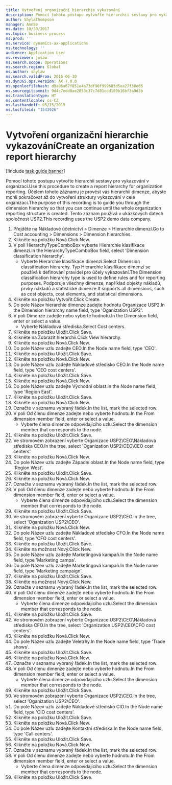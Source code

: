 ```yaml
---
title: Vytvoření organizační hierarchie vykazování
description: Pomocí tohoto postupu vytvořte hierarchii sestavy pro vykazování v organizaci.
author: ShylaThompson
manager: AnnBe
ms.date: 10/30/2017
ms.topic: business-process
ms.prod: ''
ms.service: dynamics-ax-applications
ms.technology: ''
audience: Application User
ms.reviewer: josaw
ms.search.scope: Operations
ms.search.region: Global
ms.author: shylaw
ms.search.validFrom: 2016-06-30
ms.dyn365.ops.version: AX 7.0.0
ms.openlocfilehash: d9a06a67f851e4a73df90f999683d5ea27f38e66
ms.sourcegitcommit: 9d4c7edd0ae2053c37c7d81cdd180b16bf3a9d3b
ms.translationtype: HT
ms.contentlocale: cs-CZ
ms.lasthandoff: 05/15/2019
ms.locfileid: "1543926"
---
```

# <a name="create-an-organization-report-hierarchy"></a><span data-ttu-id="b6eea-103">Vytvoření organizační hierarchie vykazování</span><span class="sxs-lookup"><span data-stu-id="b6eea-103">Create an organization report hierarchy</span></span>

[!include [task guide banner](../../includes/task-guide-banner.md)]

<span data-ttu-id="b6eea-104">Pomocí tohoto postupu vytvořte hierarchii sestavy pro vykazování v organizaci.</span><span class="sxs-lookup"><span data-stu-id="b6eea-104">Use this procedure to create a report hierarchy for organization reporting.</span></span> <span data-ttu-id="b6eea-105">Účelem tohoto záznamu je provést vás hierarchií dimenze, abyste mohli pokračovat až do vytvoření struktury vykazování v celé organizaci.</span><span class="sxs-lookup"><span data-stu-id="b6eea-105">The purpose of this recording is to guide you through the dimension hierarchy so that you can continue until the whole organization reporting structure is created.</span></span> <span data-ttu-id="b6eea-106">Tento záznam používá v ukázkových datech společnost USP2.</span><span class="sxs-lookup"><span data-stu-id="b6eea-106">This recording uses the USP2 demo data company.</span></span>

1. <span data-ttu-id="b6eea-107">Přejděte na Nákladové účetnictví > Dimenze > Hierarchie dimenzí.</span><span class="sxs-lookup"><span data-stu-id="b6eea-107">Go to Cost accounting > Dimensions > Dimension hierarchies.</span></span>
2. <span data-ttu-id="b6eea-108">Klikněte na položku Nová.</span><span class="sxs-lookup"><span data-stu-id="b6eea-108">Click New.</span></span>
3. <span data-ttu-id="b6eea-109">V poli HierarchyTypeComboBox vyberte Hierarchie klasifikace dimenzí.</span><span class="sxs-lookup"><span data-stu-id="b6eea-109">In the HierarchyTypeComboBox field, select 'Dimension classification hierarchy'.</span></span>
    * <span data-ttu-id="b6eea-110">Vyberte Hierarchie klasifikace dimenzí.</span><span class="sxs-lookup"><span data-stu-id="b6eea-110">Select Dimension classification hierarchy.</span></span> <span data-ttu-id="b6eea-111">Typ Hierarchie klasifikace dimenzí se používá k definování pravidel pro účely vykazování.</span><span class="sxs-lookup"><span data-stu-id="b6eea-111">The Dimension classification hierarchy type is used to define rules and for reporting purposes.</span></span> <span data-ttu-id="b6eea-112">Podporuje všechny dimenze, například objekty nákladů, prvky nákladů a statistické dimenze.</span><span class="sxs-lookup"><span data-stu-id="b6eea-112">It supports all dimensions, such as cost objects, cost elements, and statistical dimensions.</span></span>  
4. <span data-ttu-id="b6eea-113">Klikněte na položku Vytvořit.</span><span class="sxs-lookup"><span data-stu-id="b6eea-113">Click Create.</span></span>
5. <span data-ttu-id="b6eea-114">Do pole Název hierarchie dimenze zadejte hodnotu Organizace USP2.</span><span class="sxs-lookup"><span data-stu-id="b6eea-114">In the Dimension hierarchy name field, type 'Oganization USP2'.</span></span>
6. <span data-ttu-id="b6eea-115">V poli Dimenze zadejte nebo vyberte hodnotu.</span><span class="sxs-lookup"><span data-stu-id="b6eea-115">In the Dimension field, enter or select a value.</span></span>
    * <span data-ttu-id="b6eea-116">Vyberte Nákladová střediska.</span><span class="sxs-lookup"><span data-stu-id="b6eea-116">Select Cost centers.</span></span>  
7. <span data-ttu-id="b6eea-117">Klikněte na položku Uložit.</span><span class="sxs-lookup"><span data-stu-id="b6eea-117">Click Save.</span></span>
8. <span data-ttu-id="b6eea-118">Klikněte na Zobrazit hierarchii.</span><span class="sxs-lookup"><span data-stu-id="b6eea-118">Click View hierarchy.</span></span>
9. <span data-ttu-id="b6eea-119">Klikněte na položku Nová.</span><span class="sxs-lookup"><span data-stu-id="b6eea-119">Click New.</span></span>
10. <span data-ttu-id="b6eea-120">Do pole Název uzlu zadejte CEO.</span><span class="sxs-lookup"><span data-stu-id="b6eea-120">In the Node name field, type 'CEO'.</span></span>
11. <span data-ttu-id="b6eea-121">Klikněte na položku Uložit.</span><span class="sxs-lookup"><span data-stu-id="b6eea-121">Click Save.</span></span>
12. <span data-ttu-id="b6eea-122">Klikněte na položku Nová.</span><span class="sxs-lookup"><span data-stu-id="b6eea-122">Click New.</span></span>
13. <span data-ttu-id="b6eea-123">Do pole Název uzlu zadejte Nákladové středisko CEO.</span><span class="sxs-lookup"><span data-stu-id="b6eea-123">In the Node name field, type 'CEO cost centers'.</span></span>
14. <span data-ttu-id="b6eea-124">Klikněte na položku Uložit.</span><span class="sxs-lookup"><span data-stu-id="b6eea-124">Click Save.</span></span>
15. <span data-ttu-id="b6eea-125">Klikněte na položku Nová.</span><span class="sxs-lookup"><span data-stu-id="b6eea-125">Click New.</span></span>
16. <span data-ttu-id="b6eea-126">Do pole Název uzlu zadejte Východní oblast.</span><span class="sxs-lookup"><span data-stu-id="b6eea-126">In the Node name field, type 'Region East'.</span></span>
17. <span data-ttu-id="b6eea-127">Klikněte na položku Uložit.</span><span class="sxs-lookup"><span data-stu-id="b6eea-127">Click Save.</span></span>
18. <span data-ttu-id="b6eea-128">Klikněte na položku Nová.</span><span class="sxs-lookup"><span data-stu-id="b6eea-128">Click New.</span></span>
19. <span data-ttu-id="b6eea-129">Označte v seznamu vybraný řádek.</span><span class="sxs-lookup"><span data-stu-id="b6eea-129">In the list, mark the selected row.</span></span>
20. <span data-ttu-id="b6eea-130">V poli Od členu dimenze zadejte nebo vyberte hodnotu.</span><span class="sxs-lookup"><span data-stu-id="b6eea-130">In the From dimension member field, enter or select a value.</span></span>
    * <span data-ttu-id="b6eea-131">Vyberte člena dimenze odpovídajícího uzlu.</span><span class="sxs-lookup"><span data-stu-id="b6eea-131">Select the dimension member that corresponds to the node.</span></span>  
21. <span data-ttu-id="b6eea-132">Klikněte na položku Uložit.</span><span class="sxs-lookup"><span data-stu-id="b6eea-132">Click Save.</span></span>
22. <span data-ttu-id="b6eea-133">Ve stromovém zobrazení vyberte Organizace USP2\CEO\Nákladová střediska CEO.</span><span class="sxs-lookup"><span data-stu-id="b6eea-133">In the tree, select 'Oganization USP2\CEO\CEO cost centers'.</span></span>
23. <span data-ttu-id="b6eea-134">Klikněte na položku Nová.</span><span class="sxs-lookup"><span data-stu-id="b6eea-134">Click New.</span></span>
24. <span data-ttu-id="b6eea-135">Do pole Název uzlu zadejte Západní oblast.</span><span class="sxs-lookup"><span data-stu-id="b6eea-135">In the Node name field, type 'Region West'.</span></span>
25. <span data-ttu-id="b6eea-136">Klikněte na položku Uložit.</span><span class="sxs-lookup"><span data-stu-id="b6eea-136">Click Save.</span></span>
26. <span data-ttu-id="b6eea-137">Klikněte na položku Nová.</span><span class="sxs-lookup"><span data-stu-id="b6eea-137">Click New.</span></span>
27. <span data-ttu-id="b6eea-138">Označte v seznamu vybraný řádek.</span><span class="sxs-lookup"><span data-stu-id="b6eea-138">In the list, mark the selected row.</span></span>
28. <span data-ttu-id="b6eea-139">V poli Od členu dimenze zadejte nebo vyberte hodnotu.</span><span class="sxs-lookup"><span data-stu-id="b6eea-139">In the From dimension member field, enter or select a value.</span></span>
    * <span data-ttu-id="b6eea-140">Vyberte člena dimenze odpovídajícího uzlu.</span><span class="sxs-lookup"><span data-stu-id="b6eea-140">Select the dimension member that corresponds to the node.</span></span>  
29. <span data-ttu-id="b6eea-141">Klikněte na položku Uložit.</span><span class="sxs-lookup"><span data-stu-id="b6eea-141">Click Save.</span></span>
30. <span data-ttu-id="b6eea-142">Ve stromovém zobrazení vyberte Organizace USP2\CEO.</span><span class="sxs-lookup"><span data-stu-id="b6eea-142">In the tree, select 'Oganization USP2\CEO'.</span></span>
31. <span data-ttu-id="b6eea-143">Klikněte na položku Nová.</span><span class="sxs-lookup"><span data-stu-id="b6eea-143">Click New.</span></span>
32. <span data-ttu-id="b6eea-144">Do pole Název uzlu zadejte Nákladové středisko CFO.</span><span class="sxs-lookup"><span data-stu-id="b6eea-144">In the Node name field, type 'CFO cost centers'.</span></span>
33. <span data-ttu-id="b6eea-145">Klikněte na položku Uložit.</span><span class="sxs-lookup"><span data-stu-id="b6eea-145">Click Save.</span></span>
34. <span data-ttu-id="b6eea-146">Klikněte na možnost Nový.</span><span class="sxs-lookup"><span data-stu-id="b6eea-146">Click New.</span></span>
35. <span data-ttu-id="b6eea-147">Do pole Název uzlu zadejte Marketingová kampaň.</span><span class="sxs-lookup"><span data-stu-id="b6eea-147">In the Node name field, type 'Marketing campa'.</span></span>
36. <span data-ttu-id="b6eea-148">Do pole Název uzlu zadejte Marketingová kampaň.</span><span class="sxs-lookup"><span data-stu-id="b6eea-148">In the Node name field, type 'Marketing campaign'.</span></span>
37. <span data-ttu-id="b6eea-149">Klikněte na položku Uložit.</span><span class="sxs-lookup"><span data-stu-id="b6eea-149">Click Save.</span></span>
38. <span data-ttu-id="b6eea-150">Klikněte na možnost Nový.</span><span class="sxs-lookup"><span data-stu-id="b6eea-150">Click New.</span></span>
39. <span data-ttu-id="b6eea-151">Označte v seznamu vybraný řádek.</span><span class="sxs-lookup"><span data-stu-id="b6eea-151">In the list, mark the selected row.</span></span>
40. <span data-ttu-id="b6eea-152">V poli Od členu dimenze zadejte nebo vyberte hodnotu.</span><span class="sxs-lookup"><span data-stu-id="b6eea-152">In the From dimension member field, enter or select a value.</span></span>
    * <span data-ttu-id="b6eea-153">Vyberte člena dimenze odpovídajícího uzlu.</span><span class="sxs-lookup"><span data-stu-id="b6eea-153">Select the dimension member that corresponds to the node.</span></span>  
41. <span data-ttu-id="b6eea-154">Klikněte na položku Uložit.</span><span class="sxs-lookup"><span data-stu-id="b6eea-154">Click Save.</span></span>
42. <span data-ttu-id="b6eea-155">Ve stromovém zobrazení vyberte Organizace USP2\CEO\Nákladová střediska CFO.</span><span class="sxs-lookup"><span data-stu-id="b6eea-155">In the tree, select 'Organization USP2\CEO\CFO cost centers'.</span></span>
43. <span data-ttu-id="b6eea-156">Klikněte na položku Nová.</span><span class="sxs-lookup"><span data-stu-id="b6eea-156">Click New.</span></span>
44. <span data-ttu-id="b6eea-157">Do pole Název uzlu zadejte Veletrhy.</span><span class="sxs-lookup"><span data-stu-id="b6eea-157">In the Node name field, type 'Trade shows'.</span></span>
45. <span data-ttu-id="b6eea-158">Klikněte na položku Uložit.</span><span class="sxs-lookup"><span data-stu-id="b6eea-158">Click Save.</span></span>
46. <span data-ttu-id="b6eea-159">Klikněte na položku Nová.</span><span class="sxs-lookup"><span data-stu-id="b6eea-159">Click New.</span></span>
47. <span data-ttu-id="b6eea-160">Označte v seznamu vybraný řádek.</span><span class="sxs-lookup"><span data-stu-id="b6eea-160">In the list, mark the selected row.</span></span>
48. <span data-ttu-id="b6eea-161">V poli Od členu dimenze zadejte nebo vyberte hodnotu.</span><span class="sxs-lookup"><span data-stu-id="b6eea-161">In the From dimension member field, enter or select a value.</span></span>
    * <span data-ttu-id="b6eea-162">Vyberte člena dimenze odpovídajícího uzlu.</span><span class="sxs-lookup"><span data-stu-id="b6eea-162">Select the dimension member that corresponds to the node.</span></span>  
49. <span data-ttu-id="b6eea-163">Klikněte na položku Uložit.</span><span class="sxs-lookup"><span data-stu-id="b6eea-163">Click Save.</span></span>
50. <span data-ttu-id="b6eea-164">Ve stromovém zobrazení vyberte Organizace USP2\CEO.</span><span class="sxs-lookup"><span data-stu-id="b6eea-164">In the tree, select 'Oganization USP2\CEO'.</span></span>
51. <span data-ttu-id="b6eea-165">Do pole Název uzlu zadejte Nákladové středisko CIO.</span><span class="sxs-lookup"><span data-stu-id="b6eea-165">In the Node name field, type 'CIO cost centers'.</span></span>
52. <span data-ttu-id="b6eea-166">Klikněte na položku Uložit.</span><span class="sxs-lookup"><span data-stu-id="b6eea-166">Click Save.</span></span>
53. <span data-ttu-id="b6eea-167">Klikněte na položku Nová.</span><span class="sxs-lookup"><span data-stu-id="b6eea-167">Click New.</span></span>
54. <span data-ttu-id="b6eea-168">Do pole Název uzlu zadejte Kontaktní střediska.</span><span class="sxs-lookup"><span data-stu-id="b6eea-168">In the Node name field, type 'Call centers'.</span></span>
55. <span data-ttu-id="b6eea-169">Klikněte na položku Uložit.</span><span class="sxs-lookup"><span data-stu-id="b6eea-169">Click Save.</span></span>
56. <span data-ttu-id="b6eea-170">Klikněte na položku Nová.</span><span class="sxs-lookup"><span data-stu-id="b6eea-170">Click New.</span></span>
57. <span data-ttu-id="b6eea-171">Označte v seznamu vybraný řádek.</span><span class="sxs-lookup"><span data-stu-id="b6eea-171">In the list, mark the selected row.</span></span>
58. <span data-ttu-id="b6eea-172">V poli Od členu dimenze zadejte nebo vyberte hodnotu.</span><span class="sxs-lookup"><span data-stu-id="b6eea-172">In the From dimension member field, enter or select a value.</span></span>
    * <span data-ttu-id="b6eea-173">Vyberte člena dimenze odpovídajícího uzlu.</span><span class="sxs-lookup"><span data-stu-id="b6eea-173">Select the dimension member that corresponds to the node.</span></span>  
59. <span data-ttu-id="b6eea-174">Klikněte na položku Uložit.</span><span class="sxs-lookup"><span data-stu-id="b6eea-174">Click Save.</span></span>

